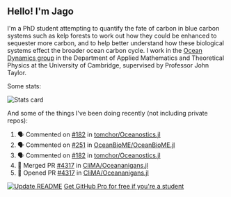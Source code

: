 ## Hello! I'm Jago

I'm a PhD student attempting to quantify the fate of carbon in blue carbon systems such as kelp forests to work out how they could be enhanced to sequester more carbon, and to help better understand how these biological systems effect the broader ocean carbon cycle. I work in the <a href="https://www.damtp.cam.ac.uk/user/jrt51/" class="emph">Ocean Dynamics group</a> in the Department of Applied Mathematics and Theoretical Physics at the University of Cambridge, supervised by Professor John Taylor.

Some stats:
<!--
![](https://raw.githubusercontent.com/jagoosw/jagoosw/main/profile-summary-card-output/nord_dark/0-profile-details.svg)
![](https://raw.githubusercontent.com/jagoosw/jagoosw/main/profile-summary-card-output/nord_dark/3-stats.svg)
![](https://raw.githubusercontent.com/jagoosw/jagoosw/main/profile-summary-card-output/nord_dark/4-productive-time.svg)
-->
![Stats card](https://github-readme-stats.vercel.app/api?username=jagoosw&count_private=true&show_icons=true&theme=transparent&hide_title=true&rank_icon=percentile&show=reviews)

And some of the things I've been doing recently (not including private repos):
<!--START_SECTION:activity-->
1. 🗣 Commented on [#182](https://github.com/tomchor/Oceanostics.jl/pull/182#issuecomment-2773507456) in [tomchor/Oceanostics.jl](https://github.com/tomchor/Oceanostics.jl)
2. 🗣 Commented on [#251](https://github.com/OceanBioME/OceanBioME.jl/issues/251#issuecomment-2769617756) in [OceanBioME/OceanBioME.jl](https://github.com/OceanBioME/OceanBioME.jl)
3. 🗣 Commented on [#182](https://github.com/tomchor/Oceanostics.jl/pull/182#issuecomment-2769619464) in [tomchor/Oceanostics.jl](https://github.com/tomchor/Oceanostics.jl)
4. 🎉 Merged PR [#4317](https://github.com/CliMA/Oceananigans.jl/pull/4317) in [CliMA/Oceananigans.jl](https://github.com/CliMA/Oceananigans.jl)
5. 💪 Opened PR [#4317](https://github.com/CliMA/Oceananigans.jl/pull/4317) in [CliMA/Oceananigans.jl](https://github.com/CliMA/Oceananigans.jl)
<!--END_SECTION:activity-->


[![Update README](https://github.com/jagoosw/jagoosw/actions/workflows/update-readme.yml/badge.svg)](https://github.com/jagoosw/jagoosw/actions/workflows/update-readme.yml)
[Get GitHub Pro for free if you're a student](https://education.github.com/pack)

